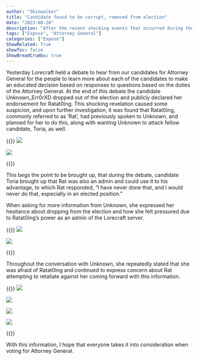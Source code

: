 ```yaml
---
author: "Skinwalker"
title: "Candidate found to be corrupt, removed from election"
date: "2023-08-28"
description: "After the recent shocking events that occurred during the Attorney General debate yesterday, information involving candidate Ratat0ing has shown corruption after he pressured another candidate, Unknown_Err0rXD, to attack Toria, drop out of the election, and publicly endorse him."
tags: ["Expose", "Attorney General"]
categories: ["Expose"]
ShowRelated: True
showToc: false
ShowBreadCrumbs: true
---
```


Yesterday Lorecraft held a debate to hear from our candidates for Attorney General for the people to learn more about each of the candidates to make an educated decision based on responses to questions based on the duties of the Attorney General. At the end of this debate the candidate Unknown_Err0rXD dropped out of the election and publicly declared her endorsement for Ratat0ing. This shocking revelation caused some suspicion, and upon further investigation, it was found that Ratat0ing, commonly referred to as ‘Rat’, had previously spoken to Unknown, and planned for her to do this, along with wanting Unknown to attack fellow candidate, Toria, as well. 

{{<rawhtml>}}
<img src="/uploads/rat_expose_01.png">
<p></p>
<img src="/uploads/rat_expose_02.png">
<p></p>
{{</rawhtml>}}

This begs the point to be brought up, that during the debate, candidate Toria brought up that Rat was also an admin and could use it to his advantage, to which Rat responded, “I have never done that, and I would never do that, especially in an elected position.” 

When asking for more information from Unknown, she expressed her hesitance about dropping from the election and how she felt pressured due to Ratat0ing’s power as an admin of the Lorecraft server. 

{{<rawhtml>}}
<img src="/uploads/rat_expose_03.png">
<p></p>
<img src="/uploads/rat_expose_04.png">
<p></p>
{{</rawhtml>}}

Throughout the conversation with Unknown, she repeatedly stated that she was afraid of Ratat0ing and continued to express concern about Rat attempting to retaliate against her coming forward with this information. 

{{<rawhtml>}}
<img src="/uploads/rat_expose_05.png">
<p></p>
<img src="/uploads/rat_expose_06.png">
<p></p>
<img src="/uploads/rat_expose_07.png">
<p></p>
<img src="/uploads/rat_expose_08.png">
<p></p>
{{</rawhtml>}}
 

With this information, I hope that everyone takes it into consideration when voting for Attorney General.
